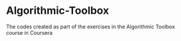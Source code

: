 # Algorithmic-Toolbox
The codes created as part of the exercises in the Algorithmic Toolbox course in Coursera

